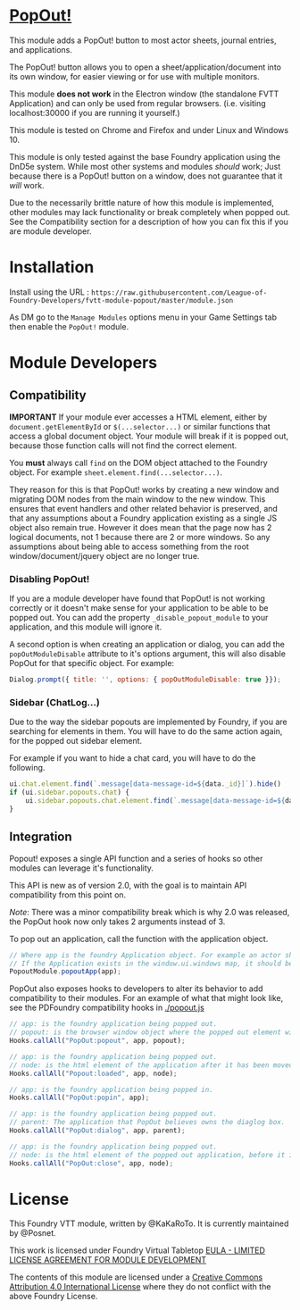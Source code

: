 # [PopOut!](https://foundryvtt.com/packages/popout)

This module adds a PopOut! button to most actor sheets, journal entries, and applications.

The PopOut! button allows you to open a sheet/application/document into its own window, for easier viewing or for use with multiple monitors.

This module **does not work** in the Electron window (the standalone FVTT Application) and can only be used from regular browsers. (i.e. visiting localhost:30000 if you are running it yourself.)

This module is tested on Chrome and Firefox and under Linux and Windows 10.

This module is only tested against the base Foundry application using the DnD5e system. While most other systems and modules *should* work; Just because there is a PopOut! button on a window, does not guarantee that it *will* work. 

Due to the necessarily brittle nature of how this module is implemented, other modules may lack functionality or break completely when popped out. See the Compatibility section for a description of how you can fix this if you are module developer.

# Installation

Install using the URL : `https://raw.githubusercontent.com/League-of-Foundry-Developers/fvtt-module-popout/master/module.json`

As DM go to the `Manage Modules` options menu in your Game Settings tab then enable the `PopOut!` module.

# Module Developers

## Compatibility

**IMPORTANT** If your module ever accesses a HTML element, either by `document.getElementById` or `$(...selector...)` or similar functions that access a global document object. Your module will break if it is popped out, because those function calls will not find the correct element.

You **must** always call `find` on the DOM object attached to the Foundry object. For example `sheet.element.find(...selector...)`. 

They reason for this is that PopOut! works by creating a new window and migrating DOM nodes from the main window to the new window.
This ensures that event handlers and other related behavior is preserved, and that any assumptions about a Foundry application existing as a single JS object also remain true.
However it does mean that the page now has 2 logical documents, not 1 because there are 2 or more windows.
So any assumptions about being able to access something from the root window/document/jquery object are no longer true.

### Disabling PopOut!

If you are a module developer have found that PopOut! is not working correctly or it doesn't make sense for your application to be able to be popped out. You can add the property `_disable_popout_module` to your application, and this module will ignore it.

A second option is when creating an application or dialog, you can add the `popOutModuleDisable` attribute to it's options argument, this will also disable PopOut for that specific object. For example:

```js
Dialog.prompt({ title: '', options: { popOutModuleDisable: true }});
```

### Sidebar (ChatLog...)

Due to the way the sidebar popouts are implemented by Foundry, if you are searching for elements in them. You will have to do the same action again, for the popped out sidebar element.

For example if you want to hide a chat card, you will have to do the following.

```js
ui.chat.element.find(`.message[data-message-id=${data._id}]`).hide()
if (ui.sidebar.popouts.chat) {
	ui.sidebar.popouts.chat.element.find(`.message[data-message-id=${data._id}]`).hide()
}
```

## Integration

Popout! exposes a single API function and a series of hooks so other modules can leverage it's functionality.

This API is new as of version 2.0, with the goal is to maintain API compatibility from this point on.

*Note*: There was a minor compatibility break which is why 2.0 was released, the PopOut hook now only takes 2 arguments instead of 3.

To pop out an application, call the function with the application object.

```js
// Where app is the foundry Application object. For example an actor sheet.
// If the Application exists in the window.ui.windows map, it should be able to be popped out.
PopoutModule.popoutApp(app);
```

PopOut also exposes hooks to developers to alter its behavior to add compatibility to their modules.
For an example of what that might look like, see the PDFoundry compatibility hooks in [./popout.js](./popout.js#697)

```javascript
// app: is the foundry application being popped out.
// popout: is the browser window object where the popped out element will be moved.
Hooks.callAll("PopOut:popout", app, popout);

// app: is the foundry application being popped out.
// node: is the html element of the application after it has been moved to the new window.
Hooks.callAll("Popout:loaded", app, node);

// app: is the foundry application being popped in.
Hooks.callAll("PopOut:popin", app);

// app: is the foundry application being popped out.
// parent: The application that PopOut believes owns the diaglog box.
Hooks.callAll("PopOut:dialog", app, parent);

// app: is the foundry application being popped out.
// node: is the html element of the popped out application, before it is deleted or popped in.
Hooks.callAll("PopOut:close", app, node);
```

# License

This Foundry VTT module, written by @KaKaRoTo.
It is currently maintained by @Posnet.

This work is licensed under Foundry Virtual Tabletop [EULA - LIMITED LICENSE AGREEMENT FOR MODULE DEVELOPMENT](https://foundryvtt.com/article/license/)

The contents of this module are licensed under a [Creative Commons Attribution 4.0 International License](./LICENSE.txt) where they do not conflict with the above Foundry License.

